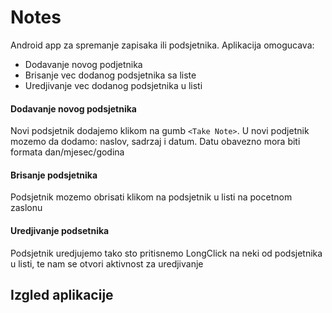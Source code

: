 # Notes
Android app za spremanje zapisaka ili podsjetnika. 
Aplikacija omogucava:
* Dodavanje novog podjetnika 
* Brisanje vec dodanog podsjetnika sa liste 
* Uredjivanje vec dodanog podsjetnika u listi
                      
#### Dodavanje novog podsjetnika 
Novi podsjetnik dodajemo klikom na gumb `<Take Note>`. U novi podjetnik mozemo da dodamo: naslov, sadrzaj i datum. Datu obavezno mora biti formata dan/mjesec/godina

#### Brisanje podsjetnika
Podsjetnik mozemo obrisati klikom na podsjetnik u listi na pocetnom zaslonu

#### Uredjivanje podsetnika
Podsjetnik uredjujemo tako sto pritisnemo LongClick na neki od podsjetnika u listi, te nam se otvori aktivnost za uredjivanje
                                                                      

## Izgled aplikacije


